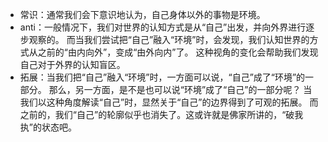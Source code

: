 + 常识：通常我们会下意识地认为，自己身体以外的事物是环境。
+ anti：一般情况下，我们对世界的认知方式是从“自己”出发，并向外界进行逐步观察的。
而当我们尝试把“自己”融入“环境”时，会发现，我们认知世界的方式从之前的“由内向外”，变成“由外向内”了。
这种视角的变化会帮助我们发现自己对于外界的认知盲区。
+ 拓展：当我们把“自己”融入“环境”时，一方面可以说，“自己”成了“环境”的一部分。
那么，另一方面，是不是也可以说“环境”成了“自己”的一部分呢？
当我们以这种角度解读“自己”时，显然关于“自己”的边界得到了可观的拓展。
而之前的，我们“自己”的轮廓似乎也消失了。这或许就是佛家所讲的，“破我执”的状态吧。
